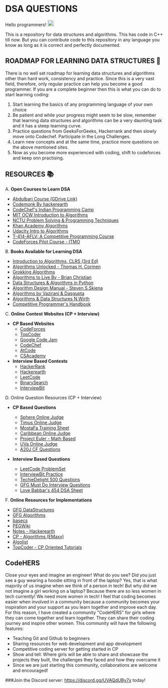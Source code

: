 # DSA QUESTIONS

Hello programmers! <img src="https://user-images.githubusercontent.com/1303154/88677602-1635ba80-d120-11ea-84d8-d263ba5fc3c0.gif" width="20px" alt="hi">

This is a repository for data structures and algorithms. This has code in C++ till now. But you can contribute code to this repository in any language you know as long as it is correct and perfectly documented.

## ROADMAP FOR LEARNING DATA STRUCTURES 🤔

There is no well set roadmap for learning data structures and algorithms other than hard work, consistency and practice. Since this is a very vast field, therefore, only regular practice can help you become a good programmer.
If you are a complete beginner then this is what you can do to start learning coding:

1. Start learning the basics of any programming language of your own choice
2. Be patient and while your progress might seem to be slow, remember that learning data structures and algorithms can be a very daunting task and it has a steep learning curve.
3. Practice questions from GeeksForGeeks, Hackerrank and then slowly move onto Codechef. Participate in the Long Challenges.
4. Learn new concepts and at the same time, practice more questions on the above mentioned sites.
5. Now as you become more experienced with coding, shift to codeforces and keep onn practising.

## RESOURCES 📚

A. **Open Courses to Learn DSA**

- [Abdulbari Course (GDrive Link)](https://drive.google.com/drive/u/0/folders/1szZmcER2CjAFbcqCLitTn_4nyv0wxUjn?sort=13&direction=a)
- [Codemonk By hackerearth](https://www.hackerearth.com/practice/codemonk/)
- [CodeChef's Indian Programming Camp](https://www.youtube.com/playlist?list=PLi0ZM-RCX5nsTc2Z6woHr5qoF6n3b-thO)
- [MIT OCW Introduction to Algorithms](https://ocw.mit.edu/courses/electrical-engineering-and-computer-science/6-046j-introduction-to-algorithms-sma-5503-fall-2005/)
- [NCTU Problem Solving & Programming Techniques](https://sites.google.com/site/mzshieh/courses/problem-solving-and-programming-techniques-spring-2014)
- [Khan Academy Algorithms](https://www.khanacademy.org/computing/computer-science/algorithms)
- [Udacity Intro to Algorithms](https://www.udacity.com/course/intro-to-algorithms--cs215)
- [T-414-ÁFLV: A Competitive Programming Course](https://algo.is/competitive-programming-course/)
- [CodeForces Pilot Course - ITMO](https://codeforces.com/edu/courses)

B. **Books Available for Learning DSA**

- [Introduction to Algorithms, CLRS (3rd Ed)](https://github.com/RbkGh/Free-Algorithm-Books/raw/master/book/Introduction%20to%20Algorithms%20-%20Third%20Edition.pdf)
- [Algorithms Unlocked - Thomas H. Cormen](https://github.com/RbkGh/Free-Algorithm-Books/raw/master/book/Algorithms%20Unlocked%20-%20Thomas%20H.%20Cormen.epub)
- [Grokking Algorithms](https://github.com/RbkGh/Free-Algorithm-Books/raw/master/book/Grokking%20Algorithms%20-%20An%20illustrated%20guide%20for%20programmers%20and%20other%20curious%20people.pdf)
- [Algorithms to Live By - Brian Christian](https://github.com/RbkGh/Free-Algorithm-Books/raw/master/book/Algorithms%20to%20Live%20By%20-%20Brian%20Christian.epub)
- [Data Structures & Algorithms in Python](https://github.com/RbkGh/Free-Algorithm-Books/raw/master/book/Data%20Structures%20%26%20Algorithms%20in%20Python.pdf)
- [Algorithm Design Manual - Steven S.Skiena](https://mimoza.marmara.edu.tr/~msakalli/cse706_12/SkienaTheAlgorithmDesignManual.pdf)
- [Algorithms by Vazirani & Dasgupta](https://github.com/aforarup/interview/raw/master/Data%20Structures%20and%20Algorithm/Algorithm%20Books/Algorithms%20by%20Vazirani%20and%20Dasgupta.pdf)
- [Algorithms & Data Structures N.Wirth](https://github.com/aforarup/interview/raw/master/Data%20Structures%20and%20Algorithm/Algorithm%20Books/Algorithms%20and%20Data%20Structures%20-%20Thin%20Book-%20Niklaus%20Wirth.pdf)
- [Competitive Programmer's Handbook](https://cses.fi/book/index.php)

C. **Online Contest Websites (CP + Interview)**
- **CP Based Websites**
    - [CodeForces](https://codeforces.com/)
    - [TopCoder](https://www.topcoder.com/)
    - [Google Code Jam](https://code.google.com/codejam/)
    - [CodeChef](https://www.codechef.com/)
    - [AtCode](https://atcoder.jp/)
    - [CSAcademy](https://csacademy.com/contests/)
- **Interview Based Contests**
    - [HackerRank](https://www.hackerrank.com/)
    - [Hackerearth](https://www.hackerearth.com/)
    - [LeetCode](https://leetcode.com/contest/)
    - [BinarySearch](https://binarysearch.com/)
    - [InterviewBit](https://www.interviewbit.com/contests/)

D. Online Question Resources (CP + Interview)

- **CP Based Questions**
    - [Sphere Online Judge](https://www.spoj.com/problems/classical/)
    - [Timus Online Judge](http://acm.timus.ru/)
    - [MostaFa Training Sheet](https://docs.google.com/spreadsheets/d/1iJZWP2nS_OB3kCTjq8L6TrJJ4o-5lhxDOyTaocSYc-k/edit#gid=84654839)
    - [Caribbean Online Judge](http://coj.uci.cu/index.xhtml)
    - [Project Euler - Math Based](https://projecteuler.net/)
    - [UVa Online Judge](https://uva.onlinejudge.org/)
    - [A20J CF Questions](https://a2oj.com/Categories.jsp)

- **Interview Based Questions**
    - [LeetCode ProblemSet](https://leetcode.com/problemset/all/)
    - [InterviewBit Practice](https://www.interviewbit.com/courses/programming/)
    - [TechieDelight 500 Questions](https://www.techiedelight.com/data-structures-and-algorithms-problems/)
    - [GFG Must Do Interview Questions](https://www.geeksforgeeks.org/must-do-coding-questions-for-companies-like-amazon-microsoft-adobe/)
    - [Love Babbar's 454 DSA Sheet](https://drive.google.com/file/d/1FMdN_OCfOI0iAeDlqswCiC2DZzD4nPsb/view)

F. **Online Resources for Implementations**

- [GFG DataStructures](https://www.geeksforgeeks.org/data-structures/)
- [GFG Algorithms](https://www.geeksforgeeks.org/fundamentals-of-algorithms/)
- [basecs](https://medium.com/basecs)
- [PEGWiki](http://wcipeg.com/wiki/Special:AllPages)
- [Notes - Hackerearth](https://www.hackerearth.com/practice/notes/trending/)
- [CP - Algorithms (EMaxx)](https://cp-algorithms.com/)
- [Algolist](http://algolist.manual.ru/)
- [TopCoder - CP Oriented Tutorials](https://www.topcoder.com/thrive/tracks?track=Competitive%20Programming)

## CodeHERS
Close your eyes and imagine an engineer! What do you see? Did you just see a guy wearing a hoodie sitting in front of the laptop? Yes, that is what majority of us imagine when we think of a person in tech! But why did we not imagine a girl working on a laptop? Because there are so less women in tech currently!
We need more women in tech!
I feel that coding becomes easier when involved in a community because a community becomes your inspiration and your support as you learn together and improve each day. For this reason, I have created a community "CodeHERS" for girls where they can come together and learn together. They can share their coding journey and inspire other women. This community will have the following features:

  - Teaching Git and Github to beginners
  - Sharing resources for web development and app development
  - Competitive coding server for getting started in CP
  - Show and tell: Where girls will be able to share and showcase the projects they built, the challenges they faced and how they overcame it
  - Since we are just starting this community, collaborations are welcome and encouraged!
  
   ###Join the Discord server: https://discord.gg/UVAQdUBy7x today!
